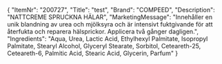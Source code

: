{
  "ItemNr": "200727",
  "Title": "test",
  "Brand": "COMPEED",
  "Description": "NATTCREME SPRUCKNA HÄLAR",
  "MarketingMessage": "Innehåller en unik blandning av urea och mjölksyra och är intensivt fuktgivande för att återfukta och reparera hälsprickor. Applicera två gånger dagligen.",
  "Ingredients": "Aqua, Urea, Lactic Acid, Ethylhexyl Palmitate, Isopropyl Palmitate, Stearyl Alcohol, Glyceryl Stearate, Sorbitol, Ceteareth-25, Ceteareth-6, Palmitic Acid, Stearic Acid, Glycerin, Parfum"
}